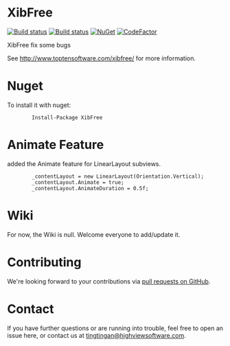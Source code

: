 # XibFree 
[![Build status](https://build.mobile.azure.com/v0.1/apps/bd349e55-965f-4013-9ec0-0c05ac57bb72/branches/Dev/badge)](https://mobile.azure.com)
[![Build status](https://ci.appveyor.com/api/projects/status/qisge0xnu4hvraja?svg=true)](https://ci.appveyor.com/project/TingtingAn/xibfree)
[![NuGet](https://img.shields.io/nuget/v/XibFree.svg)](https://www.nuget.org/packages/XibFree)
[![CodeFactor](https://www.codefactor.io/repository/github/tingtingan/xibfree/badge)](https://www.codefactor.io/repository/github/tingtingan/xibfree)


XibFree fix some bugs

See http://www.toptensoftware.com/xibfree/ for more information.

# Nuget

To install it with nuget:

            Install-Package XibFree


# Animate Feature 

added the Animate feature for LinearLayout subviews.

            _contentLayout = new LinearLayout(Orientation.Vertical);
            _contentLayout.Animate = true;
            _contentLayout.AnimateDuration = 0.5f;

# Wiki

For now, the Wiki is null.  Welcome everyone to add/update it.

# Contributing

We're looking forward to your contributions via [pull requests on GitHub](https://github.com/TingtingAn/XibFree).

# Contact

If you have further questions or are running into trouble, feel free to open an issue here, or contact us at [tingtingan@highviewsoftware.com](mailto:tingtingan@highviewsoftware.com).
